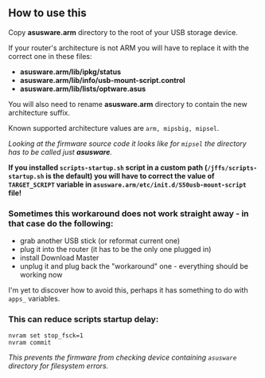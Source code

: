 ## How to use this

Copy **asusware.arm** directory to the root of your USB storage device.

If your router's architecture is not ARM you will have to replace it with the correct one in these files:
- **asusware.arm/lib/ipkg/status**
- **asusware.arm/lib/info/usb-mount-script.control**
- **asusware.arm/lib/lists/optware.asus**

You will also need to rename **asusware.arm** directory to contain the new architecture suffix.

Known supported architecture values are `arm, mipsbig, mipsel`.

_Looking at the firmware source code it looks like for `mipsel` the directory has to be called just **asusware**._

**If you installed `scripts-startup.sh` script in a custom path (`/jffs/scripts-startup.sh` is the default) you will have to correct the value of `TARGET_SCRIPT` variable in `asusware.arm/etc/init.d/S50usb-mount-script` file!**

### Sometimes this workaround does not work straight away - in that case do the following:

- grab another USB stick (or reformat current one)
- plug it into the router (it has to be the only one plugged in)
- install Download Master 
- unplug it and plug back the "workaround" one - everything should be working now

I'm yet to discover how to avoid this, perhaps it has something to do with `apps_` variables.

### This can reduce scripts startup delay:

```
nvram set stop_fsck=1
nvram commit
```

_This prevents the firmware from checking device containing `asusware` directory for filesystem errors._
